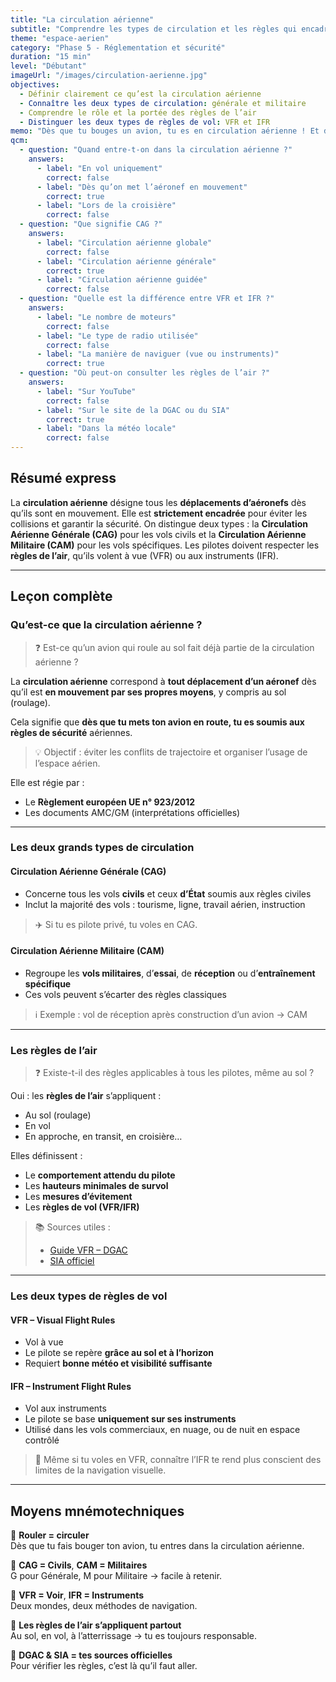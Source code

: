 ```yaml
---
title: "La circulation aérienne"
subtitle: "Comprendre les types de circulation et les règles qui encadrent tous les vols"
theme: "espace-aerien"
category: "Phase 5 - Réglementation et sécurité"
duration: "15 min"
level: "Débutant"
imageUrl: "/images/circulation-aerienne.jpg"
objectives:
  - Définir clairement ce qu’est la circulation aérienne
  - Connaître les deux types de circulation: générale et militaire
  - Comprendre le rôle et la portée des règles de l’air
  - Distinguer les deux types de règles de vol: VFR et IFR
memo: "Dès que tu bouges un avion, tu es en circulation aérienne ! Et deux règles de vol : VFR ou IFR."
qcm:
  - question: "Quand entre-t-on dans la circulation aérienne ?"
    answers:
      - label: "En vol uniquement"
        correct: false
      - label: "Dès qu’on met l’aéronef en mouvement"
        correct: true
      - label: "Lors de la croisière"
        correct: false
  - question: "Que signifie CAG ?"
    answers:
      - label: "Circulation aérienne globale"
        correct: false
      - label: "Circulation aérienne générale"
        correct: true
      - label: "Circulation aérienne guidée"
        correct: false
  - question: "Quelle est la différence entre VFR et IFR ?"
    answers:
      - label: "Le nombre de moteurs"
        correct: false
      - label: "Le type de radio utilisée"
        correct: false
      - label: "La manière de naviguer (vue ou instruments)"
        correct: true
  - question: "Où peut-on consulter les règles de l’air ?"
    answers:
      - label: "Sur YouTube"
        correct: false
      - label: "Sur le site de la DGAC ou du SIA"
        correct: true
      - label: "Dans la météo locale"
        correct: false
---
```


## Résumé express

La **circulation aérienne** désigne tous les **déplacements d’aéronefs** dès qu’ils sont en mouvement. Elle est **strictement encadrée** pour éviter les collisions et garantir la sécurité. On distingue deux types : la **Circulation Aérienne Générale (CAG)** pour les vols civils et la **Circulation Aérienne Militaire (CAM)** pour les vols spécifiques. Les pilotes doivent respecter les **règles de l’air**, qu’ils volent à vue (VFR) ou aux instruments (IFR).

---

## Leçon complète

### Qu’est-ce que la circulation aérienne ?

> ❓ Est-ce qu’un avion qui roule au sol fait déjà partie de la circulation aérienne ?

La **circulation aérienne** correspond à **tout déplacement d’un aéronef** dès qu’il est **en mouvement par ses propres moyens**, y compris au sol (roulage).

Cela signifie que **dès que tu mets ton avion en route, tu es soumis aux règles de sécurité** aériennes.

> 💡 Objectif : éviter les conflits de trajectoire et organiser l’usage de l’espace aérien.

Elle est régie par :

- Le **Règlement européen UE n° 923/2012**
- Les documents AMC/GM (interprétations officielles)

---

### Les deux grands types de circulation

#### Circulation Aérienne Générale (CAG)

- Concerne tous les vols **civils** et ceux **d’État** soumis aux règles civiles
- Inclut la majorité des vols : tourisme, ligne, travail aérien, instruction

> ✈️ Si tu es pilote privé, tu voles en CAG.

#### Circulation Aérienne Militaire (CAM)

- Regroupe les **vols militaires**, d’**essai**, de **réception** ou d’**entraînement spécifique**
- Ces vols peuvent s’écarter des règles classiques

> ℹ️ Exemple : vol de réception après construction d’un avion → CAM

---

### Les règles de l’air

> ❓ Existe-t-il des règles applicables à tous les pilotes, même au sol ?

Oui : les **règles de l’air** s’appliquent :

- Au sol (roulage)
- En vol
- En approche, en transit, en croisière…

Elles définissent :

- Le **comportement attendu du pilote**
- Les **hauteurs minimales de survol**
- Les **mesures d’évitement**
- Les **règles de vol (VFR/IFR)**

> 📚 Sources utiles :
>
> - [Guide VFR – DGAC](https://www.ecologie.gouv.fr/activite-des-aeroclubs)
> - [SIA officiel](https://www.sia.aviation-civile.gouv.fr/)

---

### Les deux types de règles de vol

#### VFR – Visual Flight Rules

- Vol à vue
- Le pilote se repère **grâce au sol et à l’horizon**
- Requiert **bonne météo et visibilité suffisante**

#### IFR – Instrument Flight Rules

- Vol aux instruments
- Le pilote se base **uniquement sur ses instruments**
- Utilisé dans les vols commerciaux, en nuage, ou de nuit en espace contrôlé

> 🧠 Même si tu voles en VFR, connaître l’IFR te rend plus conscient des limites de la navigation visuelle.

---

## Moyens mnémotechniques

🧠 **Rouler = circuler**  
Dès que tu fais bouger ton avion, tu entres dans la circulation aérienne.

🧠 **CAG = Civils**, **CAM = Militaires**  
G pour Générale, M pour Militaire → facile à retenir.

🧠 **VFR = Voir**, **IFR = Instruments**  
Deux mondes, deux méthodes de navigation.

🧠 **Les règles de l’air s’appliquent partout**  
Au sol, en vol, à l’atterrissage → tu es toujours responsable.

🧠 **DGAC & SIA = tes sources officielles**  
Pour vérifier les règles, c’est là qu’il faut aller.

